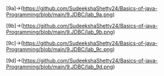 [9a]->(https://github.com/SudeekshaShetty24/Basics-of-java-Programming/blob/main/9.JDBC/lab_9a.png)

[9b]->(https://github.com/SudeekshaShetty24/Basics-of-java-Programming/blob/main/9.JDBC/lab_9b.png)

[9c]->(https://github.com/SudeekshaShetty24/Basics-of-java-Programming/blob/main/9.JDBC/lab_9c.png)

[9d]->(https://github.com/SudeekshaShetty24/Basics-of-java-Programming/blob/main/9.JDBC/lab_9d.png)
